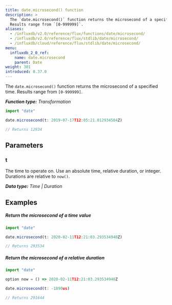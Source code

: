 ```yaml
---
title: date.microsecond() function
description: >
  The `date.microsecond()` function returns the microsecond of a specified time.
  Results range from `[0-999999]`.
aliases:
  - /influxdb/v2.0/reference/flux/functions/date/microsecond/
  - /influxdb/v2.0/reference/flux/stdlib/date/microsecond/
  - /influxdb/cloud/reference/flux/stdlib/date/microsecond/
menu:
  influxdb_2_0_ref:
    name: date.microsecond
    parent: Date
weight: 301
introduced: 0.37.0
---
```


The `date.microsecond()` function returns the microsecond of a specified time.
Results range from `[0-999999]`.

_**Function type:** Transformation_  

```js
import "date"

date.microsecond(t: 2019-07-17T12:05:21.012934584Z)

// Returns 12934
```

## Parameters

### t
The time to operate on.
Use an absolute time, relative duration, or integer.
Durations are relative to `now()`.

_**Data type:** Time | Duration_

## Examples

##### Return the microsecond of a time value
```js
import "date"

date.microsecond(t: 2020-02-11T12:21:03.293534940Z)

// Returns 293534
```

##### Return the microsecond of a relative duration
```js
import "date"

option now = () => 2020-02-11T12:21:03.293534940Z

date.microsecond(t: -1890us)

// Returns 291644
```
